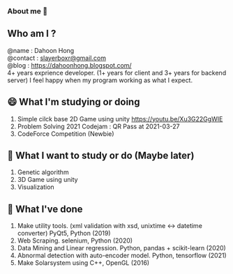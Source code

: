 ### About me 👋
## Who am I ?
@name : Dahoon Hong  
@contact : slayerboxr@gmail.com  
@blog : https://dahoonhong.blogspot.com/  
4+ years exprience developer. (1+ years for client and 3+ years for backend server)
I feel happy when my program working as what I expect.


## 😄 What I'm studying or doing
1. Simple cilck base 2D Game using unity
   https://youtu.be/Xu3G22GgWIE
2. Problem Solving
   2021 Codejam : QR Pass at 2021-03-27
3. CodeForce Competition (Newbie)

   
## 🔭 What I want to study or do (Maybe later)
1. Genetic algorithm
2. 3D Game using unity
3. Visualization


## 🌱 What I've done
1. Make utility tools. (xml validation with xsd, unixtime <-> datetime converter) PyQt5, Python (2019)
2. Web Scraping. selenium, Python (2020)
3. Data Mining and Linear regression. Python, pandas + scikit-learn (2020)
4. Abnormal detection with auto-encoder model. Python, tensorflow (2021)
5. Make Solarsystem using C++, OpenGL (2016)

<!--
- 🔭 I’m currently working on ...
  * Samsung Electronics 
  Backend Engineer
- 🌱 I’m currently learning ...
- 👯 I’m looking to collaborate on ...
- 🤔 I’m looking for help with ...
- 💬 Ask me about ...
- 📫 How to reach me: ...
- 😄 Pronouns: ...
- ⚡ Fun fact: ...
->

